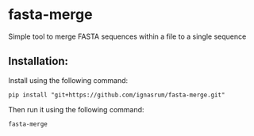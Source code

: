 # fasta-merge

Simple tool to merge FASTA sequences within a file to a single sequence

## Installation:

Install using the following command:

```
pip install "git+https://github.com/ignasrum/fasta-merge.git"
```

Then run it using the following command:

```
fasta-merge
```
